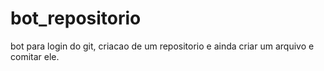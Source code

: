 # bot_repositorio
bot para login do git, criacao de um repositorio e ainda criar um arquivo e comitar ele.
